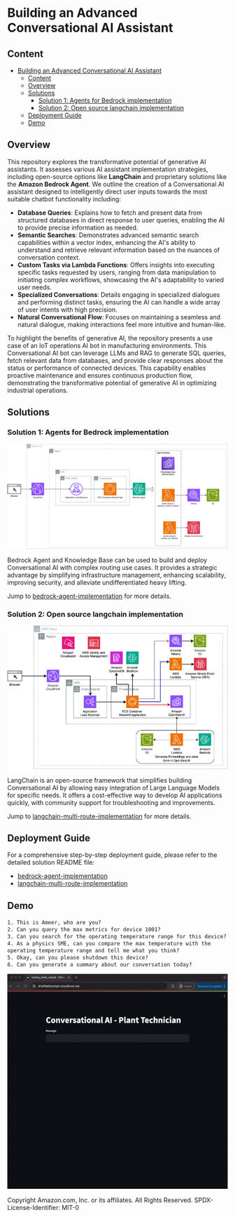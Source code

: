 # Building an Advanced Conversational AI Assistant

## Content
- [Building an Advanced Conversational AI Assistant](#building-an-advanced-conversational-ai-assistant)
  - [Content](#content)
  - [Overview](#overview)
  - [Solutions](#solutions)
    - [Solution 1: Agents for Bedrock implementation](#solution-1-agents-for-bedrock-implementation)
    - [Solution 2: Open source langchain implementation](#solution-2-open-source-langchain-implementation)
  - [Deployment Guide](#deployment-guide)
  - [Demo](#demo)

## Overview

This repository explores the transformative potential of generative AI assistants. It assesses various AI assistant implementation strategies, including open-source options like **LangChain** and proprietary solutions like the **Amazon Bedrock Agent**. We outline the creation of a Conversational AI assistant designed to intelligently direct user inputs towards the most suitable chatbot functionality including:

- **Database Queries**: Explains how to fetch and present data from structured databases in direct response to user queries, enabling the AI to provide precise information as needed.
- **Semantic Searches**: Demonstrates advanced semantic search capabilities within a vector index, enhancing the AI's ability to understand and retrieve relevant information based on the nuances of conversation context.
- **Custom Tasks via Lambda Functions**: Offers insights into executing specific tasks requested by users, ranging from data manipulation to initiating complex workflows, showcasing the AI's adaptability to varied user needs.
- **Specialized Conversations**: Details engaging in specialized dialogues and performing distinct tasks, ensuring the AI can handle a wide array of user intents with high precision.
- **Natural Conversational Flow**: Focuses on maintaining a seamless and natural dialogue, making interactions feel more intuitive and human-like.

To highlight the benefits of generative AI, the repository presents a use case of an IoT operations AI bot in manufacturing environments. This Conversational AI bot can leverage LLMs and RAG to generate SQL queries, fetch relevant data from databases, and provide clear responses about the status or performance of connected devices. This capability enables proactive maintenance and ensures continuous production flow, demonstrating the transformative potential of generative AI in optimizing industrial operations.

## Solutions

### Solution 1: Agents for Bedrock implementation

![bedrock_solution](bedrock-agent-implementation/assets/bedrock_agent_architecture.png)

Bedrock Agent and Knowledge Base can be used to build and deploy Conversational AI with complex routing use cases. It provides a strategic advantage by simplifying infrastructure management, enhancing scalability, improving security, and alleviate undifferentiated heavy lifting.    

Jump to [bedrock-agent-implementation](bedrock-agent-implementation/README.md) for more details.

### Solution 2: Open source langchain implementation

![langchain_architecture](langchain-multi-route-implementation/assets/technical_architecture_langchain_implementation.png)

LangChain is an open-source framework that simplifies building Conversational AI by allowing easy integration of Large Language Models for specific needs. It offers a cost-effective way to develop AI applications quickly, with community support for troubleshooting and improvements. 

Jump to [langchain-multi-route-implementation](langchain-multi-route-implementation/README.md) for more details.

## Deployment Guide

For a comprehensive step-by-step deployment guide, please refer to the detailed solution README file:
 - [bedrock-agent-implementation](bedrock-agent-implementation/README.md#setup)
 - [langchain-multi-route-implementation](langchain-multi-route-implementation/README.md#setup)

## Demo

```
1. This is Ameer, who are you?
2. Can you query the max metrics for device 1001?
3. Can you search for the operating temperature range for this device?
4. As a physics SME, can you compare the max temperature with the operating temperature range and tell me what you think?
5. Okay, can you please shutdown this device?
6. Can you generate a summary about our conversation today?
```

![How to Use](/assets/conversationalAI-Recording-gif.gif)


Copyright Amazon.com, Inc. or its affiliates. All Rights Reserved. SPDX-License-Identifier: MIT-0